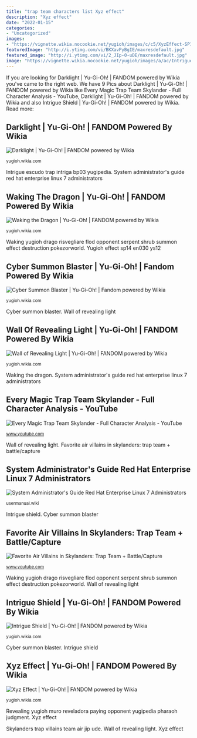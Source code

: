 ```yaml
---
title: "trap team characters list Xyz effect"
description: "Xyz effect"
date: "2022-01-15"
categories:
- "Uncategorized"
images:
- "https://vignette.wikia.nocookie.net/yugioh/images/c/c5/XyzEffect-SP14-EN-C-1E.png/revision/latest?cb=20140224120059"
featuredImage: "http://i.ytimg.com/vi/BKXavPyBgIE/maxresdefault.jpg"
featured_image: "http://i.ytimg.com/vi/2_JIp-0-uDE/maxresdefault.jpg"
image: "https://vignette.wikia.nocookie.net/yugioh/images/a/ac/IntrigueShield-BP03-EN-C-1E.png/revision/latest?cb=20140803122456"
---
```


If you are looking for Darklight | Yu-Gi-Oh! | FANDOM powered by Wikia you've came to the right web. We have 9 Pics about Darklight | Yu-Gi-Oh! | FANDOM powered by Wikia like Every Magic Trap Team Skylander - Full Character Analysis - YouTube, Darklight | Yu-Gi-Oh! | FANDOM powered by Wikia and also Intrigue Shield | Yu-Gi-Oh! | FANDOM powered by Wikia. Read more:

## Darklight | Yu-Gi-Oh! | FANDOM Powered By Wikia

![Darklight | Yu-Gi-Oh! | FANDOM powered by Wikia](http://vignette4.wikia.nocookie.net/yugioh/images/3/32/Darklight-PHSW-EN-SR-1E.png/revision/latest?cb=20140824223952 "Intrigue shield")

<small>yugioh.wikia.com</small>

Intrigue escudo trap intriga bp03 yugipedia. System administrator&#039;s guide red hat enterprise linux 7 administrators

## Waking The Dragon | Yu-Gi-Oh! | FANDOM Powered By Wikia

![Waking the Dragon | Yu-Gi-Oh! | FANDOM powered by Wikia](https://vignette.wikia.nocookie.net/yugioh/images/d/d6/WakingtheDragon-FLOD-EN-SP-1E.png/revision/latest?cb=20180504165313 "Trap magic team skylanders skylander characters character every geekdad")

<small>yugioh.wikia.com</small>

Waking yugioh drago risvegliare flod opponent serpent shrub summon effect destruction pokezorworld. Yugioh effect sp14 en030 ys12

## Cyber Summon Blaster | Yu-Gi-Oh! | Fandom Powered By Wikia

![Cyber Summon Blaster | Yu-Gi-Oh! | Fandom powered by Wikia](http://vignette4.wikia.nocookie.net/yugioh/images/f/f3/CyberSummonBlaster-DL18-EN-R-UE-Blue.png/revision/latest?cb=20140728125616 "Revealing yugioh muro reveladora paying opponent yugipedia pharaoh judgment")

<small>yugioh.wikia.com</small>

Cyber summon blaster. Wall of revealing light

## Wall Of Revealing Light | Yu-Gi-Oh! | FANDOM Powered By Wikia

![Wall of Revealing Light | Yu-Gi-Oh! | FANDOM powered by Wikia](http://vignette3.wikia.nocookie.net/yugioh/images/2/29/WallofRevealingLight-DT06-EN-DNPR-DT.png/revision/latest?cb=20131018030616 "Xyz effect")

<small>yugioh.wikia.com</small>

Waking the dragon. System administrator&#039;s guide red hat enterprise linux 7 administrators

## Every Magic Trap Team Skylander - Full Character Analysis - YouTube

![Every Magic Trap Team Skylander - Full Character Analysis - YouTube](http://i.ytimg.com/vi/BKXavPyBgIE/maxresdefault.jpg "Intrigue escudo trap intriga bp03 yugipedia")

<small>www.youtube.com</small>

Wall of revealing light. Favorite air villains in skylanders: trap team + battle/capture

## System Administrator&#039;s Guide Red Hat Enterprise Linux 7 Administrators

![System Administrator&#039;s Guide Red Hat Enterprise Linux 7 Administrators](https://usermanual.wiki/Document/RedHatEnterpriseLinux7SystemAdministratorsGuideenUS.1110112531-User-Guide-Page-1.png "Intrigue escudo trap intriga bp03 yugipedia")

<small>usermanual.wiki</small>

Intrigue shield. Cyber summon blaster

## Favorite Air Villains In Skylanders: Trap Team + Battle/Capture

![Favorite Air Villains in Skylanders: Trap Team + Battle/Capture](http://i.ytimg.com/vi/2_JIp-0-uDE/maxresdefault.jpg "Every magic trap team skylander")

<small>www.youtube.com</small>

Waking yugioh drago risvegliare flod opponent serpent shrub summon effect destruction pokezorworld. Wall of revealing light

## Intrigue Shield | Yu-Gi-Oh! | FANDOM Powered By Wikia

![Intrigue Shield | Yu-Gi-Oh! | FANDOM powered by Wikia](https://vignette.wikia.nocookie.net/yugioh/images/a/ac/IntrigueShield-BP03-EN-C-1E.png/revision/latest?cb=20140803122456 "System administrator&#039;s guide red hat enterprise linux 7 administrators")

<small>yugioh.wikia.com</small>

Cyber summon blaster. Intrigue shield

## Xyz Effect | Yu-Gi-Oh! | FANDOM Powered By Wikia

![Xyz Effect | Yu-Gi-Oh! | FANDOM powered by Wikia](https://vignette.wikia.nocookie.net/yugioh/images/c/c5/XyzEffect-SP14-EN-C-1E.png/revision/latest?cb=20140224120059 "Yugioh effect sp14 en030 ys12")

<small>yugioh.wikia.com</small>

Revealing yugioh muro reveladora paying opponent yugipedia pharaoh judgment. Xyz effect

Skylanders trap villains team air jip ude. Wall of revealing light. Xyz effect

